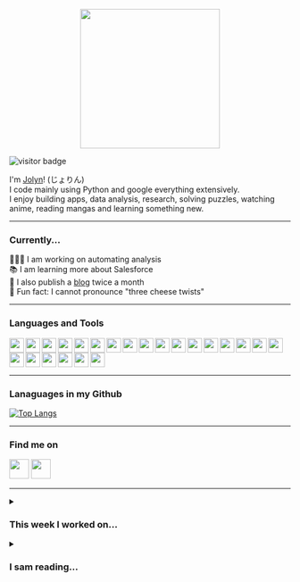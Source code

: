 <p align="center"><img src="https://i.pinimg.com/originals/8b/ea/c8/8beac8cff0565cbd771d3aae90f82a7f.gif" width="250px"></p>

![visitor badge](https://visitor-badge.glitch.me/badge?page_id=jolynt24.jolynt24&left_text=Hello%20Visitor)

I'm [Jolyn](https://jolynt24.github.io)! (じょりん) <br>
I code mainly using Python and google everything extensively.<br>
I enjoy building apps, data analysis, research, solving puzzles, watching anime, reading mangas and learning something new.<br>

---

### Currently...

👩🏻‍💻 I am  working on automating analysis <br>
📚 I am learning more about Salesforce <br>
📜 I also publish a [blog](https://www.chaoticsimplism.com) twice a month <br>
🤭 Fun fact: I cannot pronounce "three cheese twists"

---

### Languages and Tools

<img align="left" src="https://cdn.jsdelivr.net/gh/devicons/devicon/icons/python/python-original.svg" width="26px"/>
<img align="left" src="https://cdn.jsdelivr.net/gh/devicons/devicon/icons/numpy/numpy-original.svg" width="26px"/>
<img align="left" src="https://cdn.jsdelivr.net/gh/devicons/devicon/icons/pandas/pandas-original.svg" width="26px"/>
<img align="left" src="https://cdn.jsdelivr.net/gh/devicons/devicon/icons/tensorflow/tensorflow-original.svg" width="26px"/>
<img align="left" src="https://cdn.jsdelivr.net/gh/devicons/devicon/icons/jupyter/jupyter-original-wordmark.svg" width="26px"/>
<img align="left" src="https://cdn.jsdelivr.net/gh/devicons/devicon/icons/c/c-original.svg" width="26px"/>
<img align="left" src="https://cdn.jsdelivr.net/gh/devicons/devicon/icons/r/r-original.svg" width="26px"/>
<img align="left" src="https://cdn.jsdelivr.net/gh/devicons/devicon/icons/rstudio/rstudio-original.svg" width="26px"/>
<img align="left" src="https://cdn.jsdelivr.net/gh/devicons/devicon/icons/html5/html5-original.svg" width="26px"/>
<img align="left" src="https://cdn.jsdelivr.net/gh/devicons/devicon/icons/swift/swift-original.svg" width="26px"/>
<img align="left" src="https://cdn.jsdelivr.net/gh/devicons/devicon/icons/arduino/arduino-original-wordmark.svg" width="26px"/>
<img align="left" src="https://cdn.jsdelivr.net/gh/devicons/devicon/icons/bitbucket/bitbucket-original.svg" width="26px"/>
<img align="left" src="https://cdn.jsdelivr.net/gh/devicons/devicon/icons/firebase/firebase-plain.svg" width="26px"/>
<img align="left" src="https://cdn.jsdelivr.net/gh/devicons/devicon/icons/git/git-original.svg" width="26px"/>
<img align="left" src="https://cdn.jsdelivr.net/gh/devicons/devicon/icons/linux/linux-original.svg" width="26px"/>
<img align="left" src="https://cdn.jsdelivr.net/gh/devicons/devicon/icons/ubuntu/ubuntu-plain.svg" width="26px"/>
<img align="left" src="https://cdn.jsdelivr.net/gh/devicons/devicon/icons/mongodb/mongodb-original.svg" width="26px"/>
<img align="left" src="https://cdn.jsdelivr.net/gh/devicons/devicon/icons/mysql/mysql-original.svg" width="26px"/>
<img align="left" src="https://cdn.jsdelivr.net/gh/devicons/devicon/icons/spss/spss-original.svg" width="26px"/>
<img align="left" src="https://cdn.jsdelivr.net/gh/devicons/devicon/icons/vim/vim-original.svg" width="26px"/>
<img align="left" src="https://cdn.jsdelivr.net/gh/devicons/devicon/icons/vscode/vscode-original.svg" width="26px"/>
<img align="left" src="https://cdn.jsdelivr.net/gh/devicons/devicon/icons/trello/trello-plain.svg" width="26px"/>
<img src="https://cdn.jsdelivr.net/gh/devicons/devicon/icons/canva/canva-original.svg" width="26px"/>
<br>

---

### Lanaguages in my Github 

[![Top Langs](https://github-readme-stats.vercel.app/api/top-langs/?username=jolynt24&layout=compact)](https://github.com/jolynt24/github-readme-stats)

---

### Find me on
  
<a href="https://twitter.com/jolynt24"><img src="http://assets.stickpng.com/images/580b57fcd9996e24bc43c53e.png" width="35px"></a>
<a href="https://www.linkedin.com/in/jolyn-tellis/"><img src="https://openvisualfx.com/wp-content/uploads/2019/10/linkedin-icon-logo-png-transparent.png" width="35px"></a>

---

<details> 
  <summary> <h3>This week I worked on...</h3> </summary>
  
  <!--START_SECTION:waka-->
  
  ```text
  Markdown   12 mins         █████████████████████████   100.00 %
  YAML       0 secs          ░░░░░░░░░░░░░░░░░░░░░░░░░   00.00 %
  ```

  <!--END_SECTION:waka-->

</details>

<details> 
  <summary> <h3>I sam reading...</h3> </summary>
  <!-- GOODREADS-LIST:START -->
  <!-- GOODREADS-LIST:END -->
</details>
  
